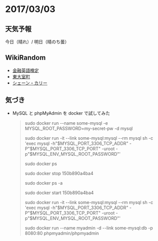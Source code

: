 # 2017/03/03

## 天気予報

今日（晴れ）/ 明日（晴のち曇）

## WikiRandom

* [金融英語検定](https://ja.wikipedia.org/wiki/%E9%87%91%E8%9E%8D%E8%8B%B1%E8%AA%9E%E6%A4%9C%E5%AE%9A)
* [東大室町](https://ja.wikipedia.org/wiki/%E6%9D%B1%E5%A4%A7%E5%AE%A4%E7%94%BA)
* [シェーン・カリー](https://ja.wikipedia.org/wiki/%E3%82%B7%E3%82%A7%E3%83%BC%E3%83%B3%E3%83%BB%E3%82%AB%E3%83%AA%E3%83%BC)

## 気づき

* MySQL と phpMyAdmin を docker で試してみた

    > sudo docker run --name some-mysql -e MYSQL_ROOT_PASSWORD=my-secret-pw -d mysql
    >
    > sudo docker run -it --link some-mysql:mysql --rm mysql sh -c 'exec mysql -h"$MYSQL_PORT_3306_TCP_ADDR" -P"$MYSQL_PORT_3306_TCP_PORT" -uroot -p"$MYSQL_ENV_MYSQL_ROOT_PASSWORD"'
    >
    > sudo docker ps
    >
    > sudo docker stop 150b890a4ba4
    >
    > sudo docker ps -a
    >
    > sudo docker start 150b890a4ba4
    >
    > sudo docker run -it --link some-mysql:mysql --rm mysql sh -c 'exec mysql -h"$MYSQL_PORT_3306_TCP_ADDR" -P"$MYSQL_PORT_3306_TCP_PORT" -uroot -p"$MYSQL_ENV_MYSQL_ROOT_PASSWORD"'
    >
    > sudo docker run --name myadmin -d --link some-mysql:db -p 8080:80 phpmyadmin/phpmyadmin


